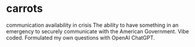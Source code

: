 # carrots
communication availability in crisis
The ability to have something in an emergency to securely communicate with the American Government. Vibe coded. Formulated my own questions with OpenAI ChatGPT.
